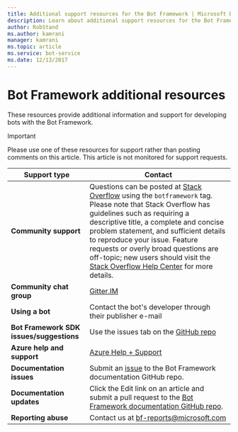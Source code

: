 ```yaml
---
title: Additional support resources for the Bot Framework | Microsoft Docs
description: Learn about additional support resources for the Bot Framework.
author: RobStand
ms.author: kamrani
manager: kamrani
ms.topic: article
ms.service: bot-service
ms.date: 12/13/2017
---
```


# Bot Framework additional resources

These resources provide additional information and support for developing bots with the Bot Framework.

> [!IMPORTANT]
> Please use one of these resources for support rather than posting comments on this article. This article is not monitored
> for support requests.

|            <strong>Support type</strong>            |                                                                                                                                                                                                                                     <strong>Contact</strong>                                                                                                                                                                                                                                      |
|-----------------------------------------------------|---------------------------------------------------------------------------------------------------------------------------------------------------------------------------------------------------------------------------------------------------------------------------------------------------------------------------------------------------------------------------------------------------------------------------------------------------------------------------------------------------|
|         <strong>Community support</strong>          | Questions can be posted at [Stack Overflow](https://stackoverflow.com/questions/tagged/botframework) using the `botframework` tag. Please note that Stack Overflow has guidelines such as requiring a descriptive title, a complete and concise problem statement, and sufficient details to reproduce your issue. Feature requests or overly broad questions are off-topic; new users should visit the [Stack Overflow Help Center](https://stackoverflow.com/help/how-to-ask) for more details. |
|        <strong>Community chat group</strong>        |                                                                                                                                                                                                                        [Gitter.IM](https://gitter.im/Microsoft/BotBuilder)                                                                                                                                                                                                                        |
|            <strong>Using a bot</strong>             |                                                                                                                                                                                                                    Contact the bot's developer through their publisher e-mail                                                                                                                                                                                                                     |
| <strong>Bot Framework SDK issues/suggestions</strong> |                                                                                                                                                                                           Use the issues tab on the <a href="https://github.com/Microsoft/BotBuilder-v3/" target="_blank">GitHub repo</a>                                                                                                                                                                                            |
| <strong>Azure help and support</strong>             |                                                                                       [Azure Help + Support](https://ms.portal.azure.com/#blade/Microsoft_Azure_Support/HelpAndSupportBlade/overview)                                                                                                                                                            |
|        <strong>Documentation issues</strong>        |                                                                                                                                                                     Submit an <a href="https://github.com/MicrosoftDocs/bot-framework-docs/issues" target="_blank">issue</a> to the Bot Framework documentation GitHub repo.                                                                                                                                                                      |
|       <strong>Documentation updates</strong>        |                                                                                                                                                   Click the Edit link on an article and submit a pull request to the <a href="https://github.com/MicrosoftDocs/bot-framework-docs" target="_blank">Bot Framework documentation GitHub repo</a>.                                                                                                                                                   |
|          <strong>Reporting abuse</strong>           |                                                                                                                                                                                                            Contact us at [bf-reports@microsoft.com](mailto://bf-reports@microsoft.com)                                                                                                                                                                                                            |

